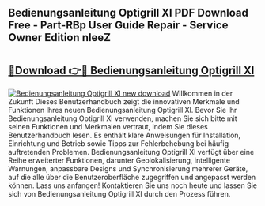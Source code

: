 ## Bedienungsanleitung Optigrill Xl PDF Download Free - Part-RBp User Guide Repair - Service Owner Edition nIeeZ

# <h2><a href="http://df0mqe.blite.top/?on=Bedienungsanleitung+Optigrill+Xl">🔗Download 👉🔴 Bedienungsanleitung Optigrill Xl</a></h2>

[![Bedienungsanleitung Optigrill Xl new download](https://i.imgur.com/lujVjoI.png)](http://df0mqe.blite.top/?on=Bedienungsanleitung+Optigrill+Xl)
Willkommen in der Zukunft Dieses Benutzerhandbuch zeigt die innovativen Merkmale und Funktionen Ihres neuen Bedienungsanleitung Optigrill Xl. Bevor Sie Ihr Bedienungsanleitung Optigrill Xl verwenden, machen Sie sich bitte mit seinen Funktionen und Merkmalen vertraut, indem Sie dieses Benutzerhandbuch lesen. Es enthält klare Anweisungen für Installation, Einrichtung und Betrieb sowie Tipps zur Fehlerbehebung bei häufig auftretenden Problemen. Bedienungsanleitung Optigrill Xl verfügt über eine Reihe erweiterter Funktionen, darunter Geolokalisierung, intelligente Warnungen, anpassbare Designs und Synchronisierung mehrerer Geräte, auf die alle über die Benutzeroberfläche zugegriffen und angepasst werden können. Lass uns anfangen! Kontaktieren Sie uns noch heute und lassen Sie sich von Bedienungsanleitung Optigrill Xl durch den Prozess führen.
